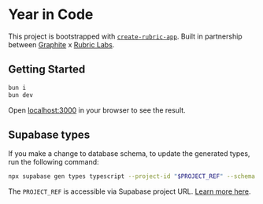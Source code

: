 # Year in Code

This project is bootstrapped with [`create-rubric-app`](https://github.com/RubricLab/create-rubric-app). Built in partnership between [Graphite](https://graphite.dev/) x [Rubric Labs](https://rubriclabs.com/).

## Getting Started

```sh
bun i
bun dev
```

Open [localhost:3000](http://localhost:3000) in your browser to see the result.

## Supabase types

If you make a change to database schema, to update the generated types, run the following command:

```sh
npx supabase gen types typescript --project-id "$PROJECT_REF" --schema public > lib/types/supabase.ts
```

The `PROJECT_REF` is accessible via Supabase project URL. [Learn more here](https://supabase.com/docs/guides/api/rest/generating-types#generating-types-using-supabase-cli).

